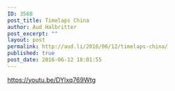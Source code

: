 ```yaml
---
ID: 3568
post_title: Timelaps China
author: Aud Halbritter
post_excerpt: ""
layout: post
permalink: http://aud.li/2016/06/12/timelaps-china/
published: true
post_date: 2016-06-12 18:01:55
---
```

https://youtu.be/DYlxq769Wtg